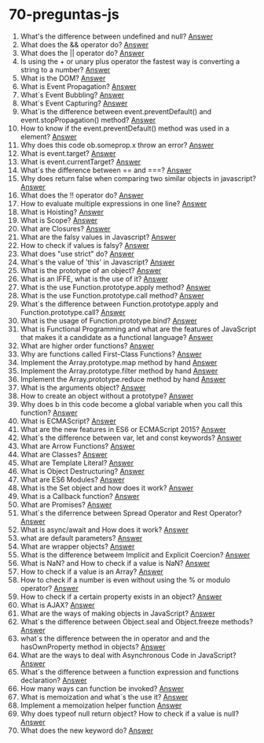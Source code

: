 # 70-preguntas-js

1. What's the difference between undefined and null? [Answer](https://youtu.be/dUqOUQ3TJdY)
2. What does the && operator do? [Answer](https://youtu.be/ewm6Pib_b6Q)  
3. What does the || operator do? [Answer](https://youtu.be/_6cUF3N8PBI)
4. Is using the + or unary plus operator the fastest way is converting a string to a number? [Answer](https://drive.google.com/file/d/1Y_8dTJV9y6w1HFTkW8OciyDsO30pjwAV/view?usp=drive_link)
5. What is the DOM? [Answer](https://youtu.be/j9ChJ9VQYxc)
6. What is Event Propagation? [Answer](https://youtu.be/sRFHkKyOrYo)  
7. What´s Event Bubbling? [Answer](https://youtu.be/Y4vYFPy1MjI)  
8. What´s Event Capturing? [Answer](https://youtu.be/kXrXO1HC0hE)  
9. What´is the difference between event.preventDefault() and event.stopPropagation() method? [Answer](https://youtu.be/Dqg0Hr9UyLc)  
10. How to know if the event.preventDefault() method was used in a element? [Answer](https://youtu.be/FSn9KuNry6w) 
11. Why does this code ob.someprop.x throw an error? [Answer](https://drive.google.com/file/d/1_9esjYO_nK6yYdxkipZAA8xuUTRgK5Nj/view?usp=drive_link)
12. What is event.target? [Answer](https://youtu.be/om-gKzg9H7w)  
13. What is event.currentTarget? [Answer](https://youtu.be/S69JasC1VqQ)  
14. What´s the difference between == and ===? [Answer](https://youtu.be/pfKPlHzWHcQ)  
15. Why does return false when comparing two similar objects in javascript? [Answer](https://youtu.be/1GHmtG_VF0s)  
16. What does the !! operator do? [Answer](https://youtu.be/Jl-COAdIumE)
17. How to evaluate multiple expressions in one line? [Answer](https://youtu.be/mXxDIZvJTrY)
18. What is Hoisting? [Answer](https://youtu.be/X84DK7NMFR0)
19. What is Scope? [Answer](https://youtu.be/q-RkTSCTuk8)
20. What are Closures? [Answer](https://youtu.be/4NGk1gq4Z-4)
21. What are the falsy values in Javascript? [Answer](https://youtu.be/O227BKwjMeA)
22. How to check if values is falsy? [Answer](https://youtu.be/46LQcqlEjaM)
23. What does "use strict" do? [Answer](https://youtu.be/mXxDIZvJTrY)
24. What´s the value of 'this' in Javascript? [Answer](https://youtu.be/Tto4As6txkw)
25. What is the prototype of an object? [Answer](https://youtu.be/PhcnOkVoMyE)
26. What is an IFFE, what is the use of it? [Answer](https://youtu.be/QC_2tu5R_ok)
27. What is the use Function.prototype.apply method? [Answer](https://youtu.be/yJsH-HgKBIA)
28. What is the use Function.prototype.call method? [Answer](https://youtu.be/kB_M-RcP0OE)
29. What´s the difference between Function.prototype.apply and Function.prototype.call? [Answer](https://youtu.be/ZQGBKlmop7M)
30. What is the usage of Function.prototype.bind? [Answer](https://youtu.be/3hVhFu-GAp8)
31. What is Functional Programming and what are the features of JavaScript that makes it a candidate as a functional language? [Answer](https://youtu.be/0gD5AHryeQ8)
32. What are higher order functions? [Answer](https://youtu.be/cLPLxzBWCqg)
33. Why are functions called First-Class Functions? [Answer](https://youtu.be/lrgnl06rVok)
34. Implement the Array.prototype.map method by hand [Answer](https://youtu.be/nd9JButJ01c)
35. Implement the Array.prototype.filter method by hand [Answer](https://youtu.be/lu4xUAxKsZU)
36. Implement the Array.prototype.reduce method by hand [Answer](https://youtu.be/wKsR1dtWMu4)
37. What is the arguments object? [Answer](https://youtu.be/SlOErfSw9Ck)
38. How to create an object without a prototype? [Answer](https://youtu.be/sKycLqyHeJs)
39. Why does b in this code become a global variable when you call this function? [Answer](https://drive.google.com/file/d/1fQPnMWSuhGginIG724TVV3LCi9nMwf11/view?usp=drive_link)
40. What is ECMAScript? [Answer](https://youtu.be/sFfZxDKS5_s)
41. What are the new features in ES6 or ECMAScript 2015? [Answer](https://youtu.be/q4x_Ih8F7JU)
42. What´s the difference between var, let and const keywords? [Answer](https://youtu.be/kI4sx_7h-AU)
43. What are Arrow Functions? [Answer](https://youtu.be/vSaDo_6Y9EU)
44. What are Classes? [Answer](https://youtu.be/CGQw6KVmC0w)
45. What are Template Literal? [Answer](https://youtu.be/HSi59Vbcgck)
46. What is Object Destructuring? [Answer](https://youtu.be/dTZk9yv2Bp0)
47. What are ES6 Modules? [Answer](https://youtu.be/CkXs9R9JMbA)
48. What is the Set object and how does it work? [Answer](https://youtu.be/0rHYrnDCMsc)
49.  What is a Callback function? [Answer](https://youtu.be/8KVT2aViRdQ)
50.  What are Promises? [Answer](https://youtu.be/OUeHvsFBT2E)
51.  What´s the diferrence between Spread Operator and Rest Operator? [Answer](https://youtu.be/uunZfKjPfeE)
52.  What is async/await and How does it work? [Answer](https://youtu.be/ziUiQZcMv3g)
53.  what are default parameters? [Answer](https://youtu.be/RsDTr5HZjck)
54.  What are wrapper objects? [Answer](https://youtu.be/nl-mv3d823w)
55.  What is the difference betweem Implicit and Explicit Coercion? [Answer](https://youtu.be/PVFCx8YOFKo)
56.  What is NaN? and How to check if a value is NaN? [Answer](https://youtu.be/OF8dTAkA4BE)
57.  How to check if a value is an Array? [Answer](https://youtu.be/yMuLw6j2TEE)
58.  How to check if a number is even without using the % or modulo operator? [Answer](https://drive.google.com/file/d/1VIv6G5JOXS6uD4SSianBKgyXg6X62PX2/view?usp=drive_link)
59.  How to check if a certain property exists in an object? [Answer](https://drive.google.com/file/d/15y_sGt5QPAFHudwWEEhzEhINrP2CEXON/view?usp=drive_link)
60.  What is AJAX? [Answer](https://youtu.be/HKWuMyLj6Rw)
61.  What are the ways of making objects in JavaScript? [Answer](https://drive.google.com/file/d/1X16lMguCR0cOpGNKqmEwB73RMm67Ruk7/view?usp=drive_link)
62.  What´s the difference between Object.seal and Object.freeze methods? [Answer](https://drive.google.com/file/d/1HXWox9vj6yJqPvKbhtcrdwmND_PNFgAE/view?usp=drive_link)
63.  what´s the difference between the in operator and and the hasOwnProperty method in objects? [Answer](https://drive.google.com/file/d/11rsTAIClRVNjiwSPwi4pIHNOJYFn1ZVq/view?usp=drive_link)
64.  What are the ways to deal with Asynchronous Code in JavaScript? [Answer](https://drive.google.com/file/d/1lFA_KqXy8SIa9Ph1f2r4hbBmVBO0ZYZJ/view?usp=drive_link)
65.  What´s the difference between a function expression and functions declaration? [Answer]()
66.  How many ways can function be invoked? [Answer]()
67.  What is memoization and what´s the use it? [Answer]()
68.  Implement a memoization helper function [Answer]()
69.  Why does typeof null return object? How to check if a value is null? [Answer]()
70.  What does the new keyword do? [Answer]()
